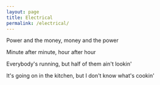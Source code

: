 ```yaml
---
layout: page
title: Electrical
permalink: /electrical/
---
```


Power and the money, money and the power 

Minute after minute, hour after hour 

Everybody's running, but half of them ain't lookin' 

It's going on in the kitchen, but I don't know what's cookin' 